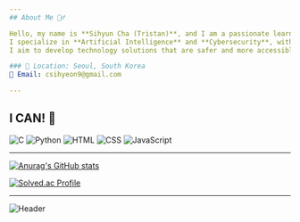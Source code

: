 ```yaml
---
## About Me 🙋‍♂️

Hello, my name is **Sihyun Cha (Tristan)**, and I am a passionate learner and innovator based in Seoul, South Korea.  
I specialize in **Artificial Intelligence** and **Cybersecurity**, with experience as a coding mentor and multiple certifications in my fields of interest.  
I aim to develop technology solutions that are safer and more accessible for everyone. Let’s connect and collaborate!

### 📍 Location: Seoul, South Korea  
📧 Email: csihyeon9@gmail.com  

---
```


## I CAN! 💪

![C](https://img.shields.io/badge/C-A8B9CC?style=for-the-badge&logo=c&logoColor=white)
![Python](https://img.shields.io/badge/Python-3776AB?style=for-the-badge&logo=python&logoColor=white)
![HTML](https://img.shields.io/badge/HTML-E34F26?style=for-the-badge&logo=html5&logoColor=white)
![CSS](https://img.shields.io/badge/CSS-1572B6?style=for-the-badge&logo=css3&logoColor=white)
![JavaScript](https://img.shields.io/badge/JavaScript-F7DF1E?style=for-the-badge&logo=javascript&logoColor=black)


---

[![Anurag's GitHub stats](https://github-readme-stats.vercel.app/api?username=csihyeon9)](https://github.com/csihyeon9/github-readme-stats)

[![Solved.ac Profile](http://mazassumnida.wtf/api/v2/generate_badge?boj=csihyeon05)](https://solved.ac/csihyeon05)

---

![Header](https://capsule-render.vercel.app/api?type=waving&color=#ca64f4&height=200&section=header&text=Sihyun%20Cha&fontSize=40&fontAlign=50&fontColor=ffffff)
